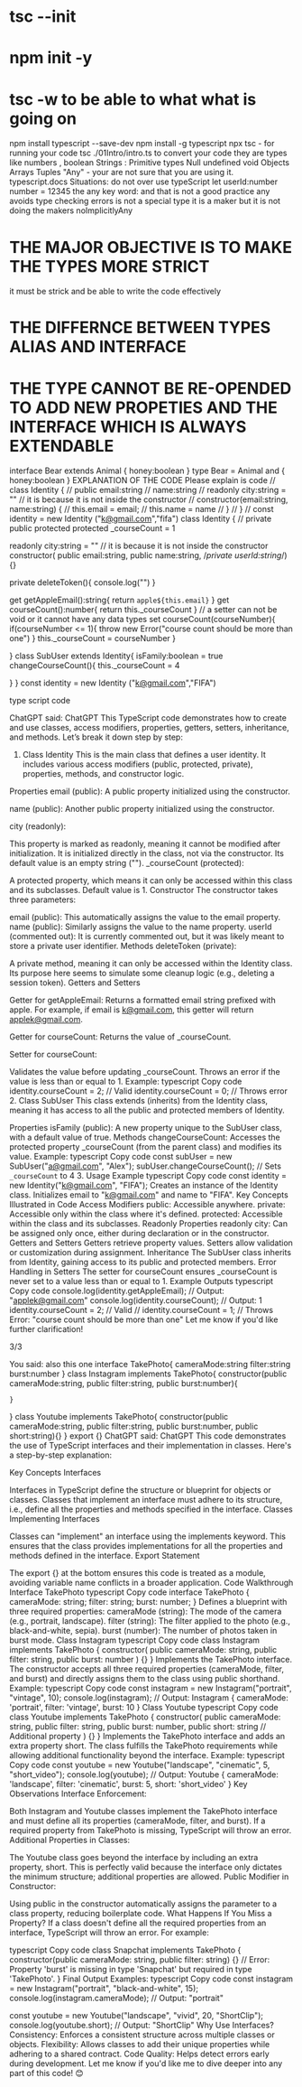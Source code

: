 # tsc --init
# npm init -y
# tsc -w to be able to what what is going on
npm install typescript --save-dev
npm install -g typescript
npx tsc - for running your code
 tsc ./01Intro/intro.ts to convert your code 
 they are types like
 numbers , boolean  Strings : Primitive types
 Null undefined void
 Objects Arrays Tuples
 "Any" - your are not sure that you are using it.
typescript.docs
Situations: 
do not over use typeScript
let userId:number
number = 12345
the any key word: and that is not a good practice
any avoids type checking errors is not a special type it is a maker but it is not doing the makers
noImplicitlyAny
# THE MAJOR OBJECTIVE IS TO MAKE THE TYPES MORE STRICT
it must be strick and be able to write the code effectively
# THE DIFFERNCE BETWEEN TYPES ALIAS AND INTERFACE 
# THE TYPE CANNOT BE RE-OPENDED TO ADD NEW PROPETIES  AND THE INTERFACE WHICH IS ALWAYS EXTENDABLE
interface Bear extends Animal {
  honey:boolean
}
type Bear = Animal and {
  honey:boolean
}
EXPLANATION OF THE CODE
Please explain is code
// class Identity {
//  public email:string
//   name:string
// readonly city:string = "" // it is because it is not inside the constructor
//   constructor(email:string, name:string) {
//     this.email = email;
//     this.name = name
//   }
// }
// const identity = new Identity ("k@gmail.com","fifa")
class Identity {
// private public protected
 protected _courseCount = 1
 
  readonly city:string = "" // it is because it is not inside the constructor
  constructor( public email:string, public  name:string, /*private userId:string*/){}

  private deleteToken(){
    console.log("")
  }

get getAppleEmail():string{
  return `apple${this.email}`
}
 get courseCount():number{
  return this._courseCount
 }
 // a setter can not be void or it cannot have any data types 
 set courseCount(courseNumber){
   if(courseNumber <= 1){
    throw new Error("course count should be more than one")
   }
   this._courseCount = courseNumber
 }
 
 
}
class SubUser extends Identity{
  isFamily:boolean = true
  changeCourseCount(){
   this._courseCount = 4

  }
}
const identity = new Identity ("k@gmail.com","FIFA")

type script code 


ChatGPT said:
ChatGPT
This TypeScript code demonstrates how to create and use classes, access modifiers, properties, getters, setters, inheritance, and methods. Let’s break it down step by step:

1. Class Identity
This is the main class that defines a user identity. It includes various access modifiers (public, protected, private), properties, methods, and constructor logic.

Properties
email (public): A public property initialized using the constructor.

name (public): Another public property initialized using the constructor.

city (readonly):

This property is marked as readonly, meaning it cannot be modified after initialization.
It is initialized directly in the class, not via the constructor. Its default value is an empty string ("").
_courseCount (protected):

A protected property, which means it can only be accessed within this class and its subclasses.
Default value is 1.
Constructor
The constructor takes three parameters:

email (public): This automatically assigns the value to the email property.
name (public): Similarly assigns the value to the name property.
userId (commented out): It is currently commented out, but it was likely meant to store a private user identifier.
Methods
deleteToken (private):

A private method, meaning it can only be accessed within the Identity class.
Its purpose here seems to simulate some cleanup logic (e.g., deleting a session token).
Getters and Setters

Getter for getAppleEmail: Returns a formatted email string prefixed with apple. For example, if email is k@gmail.com, this getter will return applek@gmail.com.

Getter for courseCount: Returns the value of _courseCount.

Setter for courseCount:

Validates the value before updating _courseCount.
Throws an error if the value is less than or equal to 1.
Example:
typescript
Copy code
identity.courseCount = 2; // Valid
identity.courseCount = 0; // Throws error
2. Class SubUser
This class extends (inherits) from the Identity class, meaning it has access to all the public and protected members of Identity.

Properties
isFamily (public):
A new property unique to the SubUser class, with a default value of true.
Methods
changeCourseCount:
Accesses the protected property _courseCount (from the parent class) and modifies its value.
Example:
typescript
Copy code
const subUser = new SubUser("a@gmail.com", "Alex");
subUser.changeCourseCount(); // Sets `_courseCount` to 4
3. Usage Example
typescript
Copy code
const identity = new Identity("k@gmail.com", "FIFA");
Creates an instance of the Identity class.
Initializes email to "k@gmail.com" and name to "FIFA".
Key Concepts Illustrated in Code
Access Modifiers
public: Accessible anywhere.
private: Accessible only within the class where it's defined.
protected: Accessible within the class and its subclasses.
Readonly Properties
readonly city: Can be assigned only once, either during declaration or in the constructor.
Getters and Setters
Getters retrieve property values.
Setters allow validation or customization during assignment.
Inheritance
The SubUser class inherits from Identity, gaining access to its public and protected members.
Error Handling in Setters
The setter for courseCount ensures _courseCount is never set to a value less than or equal to 1.
Example Outputs
typescript
Copy code
console.log(identity.getAppleEmail); // Output: "applek@gmail.com"
console.log(identity.courseCount);   // Output: 1
identity.courseCount = 2;           // Valid
// identity.courseCount = 1;        // Throws Error: "course count should be more than one"
Let me know if you'd like further clarification!


3/3

You said:
also this one
interface TakePhoto{
  cameraMode:string
  filter:string
  burst:number
}
class Instagram implements TakePhoto{
    constructor(public cameraMode:string, public filter:string, public burst:number){
      
    }

}
class Youtube implements TakePhoto{
   constructor(public cameraMode:string, public filter:string, public burst:number, public short:string){}
}
export {}
ChatGPT said:
ChatGPT
This code demonstrates the use of TypeScript interfaces and their implementation in classes. Here's a step-by-step explanation:

Key Concepts
Interfaces

Interfaces in TypeScript define the structure or blueprint for objects or classes.
Classes that implement an interface must adhere to its structure, i.e., define all the properties and methods specified in the interface.
Classes Implementing Interfaces

Classes can "implement" an interface using the implements keyword.
This ensures that the class provides implementations for all the properties and methods defined in the interface.
Export Statement

The export {} at the bottom ensures this code is treated as a module, avoiding variable name conflicts in a broader application.
Code Walkthrough
Interface TakePhoto
typescript
Copy code
interface TakePhoto {
  cameraMode: string;
  filter: string;
  burst: number;
}
Defines a blueprint with three required properties:
cameraMode (string): The mode of the camera (e.g., portrait, landscape).
filter (string): The filter applied to the photo (e.g., black-and-white, sepia).
burst (number): The number of photos taken in burst mode.
Class Instagram
typescript
Copy code
class Instagram implements TakePhoto {
  constructor(
    public cameraMode: string,
    public filter: string,
    public burst: number
  ) {}
}
Implements the TakePhoto interface.
The constructor accepts all three required properties (cameraMode, filter, and burst) and directly assigns them to the class using public shorthand.
Example:
typescript
Copy code
const instagram = new Instagram("portrait", "vintage", 10);
console.log(instagram); 
// Output: Instagram { cameraMode: 'portrait', filter: 'vintage', burst: 10 }
Class Youtube
typescript
Copy code
class Youtube implements TakePhoto {
  constructor(
    public cameraMode: string,
    public filter: string,
    public burst: number,
    public short: string // Additional property
  ) {}
}
Implements the TakePhoto interface and adds an extra property short.
The class fulfills the TakePhoto requirements while allowing additional functionality beyond the interface.
Example:
typescript
Copy code
const youtube = new Youtube("landscape", "cinematic", 5, "short_video");
console.log(youtube);
// Output: Youtube { cameraMode: 'landscape', filter: 'cinematic', burst: 5, short: 'short_video' }
Key Observations
Interface Enforcement:

Both Instagram and Youtube classes implement the TakePhoto interface and must define all its properties (cameraMode, filter, and burst).
If a required property from TakePhoto is missing, TypeScript will throw an error.
Additional Properties in Classes:

The Youtube class goes beyond the interface by including an extra property, short.
This is perfectly valid because the interface only dictates the minimum structure; additional properties are allowed.
Public Modifier in Constructor:

Using public in the constructor automatically assigns the parameter to a class property, reducing boilerplate code.
What Happens If You Miss a Property?
If a class doesn't define all the required properties from an interface, TypeScript will throw an error. For example:

typescript
Copy code
class Snapchat implements TakePhoto {
  constructor(public cameraMode: string, public filter: string) {}
  // Error: Property 'burst' is missing in type 'Snapchat' but required in type 'TakePhoto'.
}
Final Output Examples:
typescript
Copy code
const instagram = new Instagram("portrait", "black-and-white", 15);
console.log(instagram.cameraMode); // Output: "portrait"

const youtube = new Youtube("landscape", "vivid", 20, "ShortClip");
console.log(youtube.short); // Output: "ShortClip"
Why Use Interfaces?
Consistency: Enforces a consistent structure across multiple classes or objects.
Flexibility: Allows classes to add their unique properties while adhering to a shared contract.
Code Quality: Helps detect errors early during development.
Let me know if you'd like me to dive deeper into any part of this code! 😊






